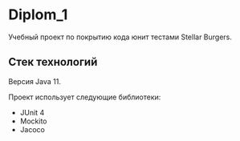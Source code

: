 # Diplom_1
Учебный проект по покрытию кода юнит тестами Stellar Burgers.

## Стек технологий
Версия Java 11.

Проект использует следующие библиотеки:
- JUnit 4
- Mockito
- Jacoco
